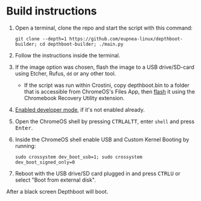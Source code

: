 # Build instructions

1. Open a terminal, clone the repo and start the script with this command:
    ```
    git clone --depth=1 https://github.com/eupnea-linux/depthboot-builder; cd depthboot-builder; ./main.py
    ```
2. Follow the instructions inside the terminal.

3. If the image option was chosen, flash the image to a USB drive/SD-card using Etcher, Rufus, ``dd`` or any other tool.
    - If the script was run within Crostini, copy depthboot.bin to a folder that is accessible from ChromeOS's Files
      App, then [flash](https://www.virtuallypotato.com/burn-an-iso-to-usb-with-the-chromebook-recovery-utility/) it
      using the Chromebook Recovery Utility extension.

4. [Enabled developer mode](https://www.androidauthority.com/how-to-enable-developer-mode-on-a-chromebook-906688/), if
   it's not enabled already.

5. Open the ChromeOS shell by pressing <kbd>CTRL</kbd><kbd>ALT</kbd><kbd>T</kbd>, enter `shell` and press <kbd>
   Enter</kbd>.

6. Inside the ChromeOS shell enable USB and Custom Kernel Booting by running:
    ```
    sudo crossystem dev_boot_usb=1; sudo crossystem dev_boot_signed_only=0
    ```

7. Reboot with the USB drive/SD card plugged in and press <kbd>CTRL</kbd><kbd>U</kbd> or select "Boot from external
   disk".

After a black screen Depthboot will boot.